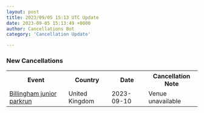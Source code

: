 ```yaml
---
layout: post
title: 2023/09/05 15:13 UTC Update
date: 2023-09-05 15:13:49 +0000
author: Cancellations Bot
category: 'Cancellation Update'

---
```


<h3>New Cancellations</h3>
<div class='hscrollable'>
<table style='width: 100%'>
    <tr>
        <th>Event</th>
        <th>Country</th>
        <th>Date</th>
        <th>Cancellation Note</th>
    </tr>
    <tr>
        <td><a href="https://www.parkrun.org.uk/billingham-juniors">Billingham junior parkrun</a></td>
        <td>United Kingdom</td>
        <td>2023-09-10</td>
        <td>Venue unavailable</td>
    </tr>
</table>
</div>
